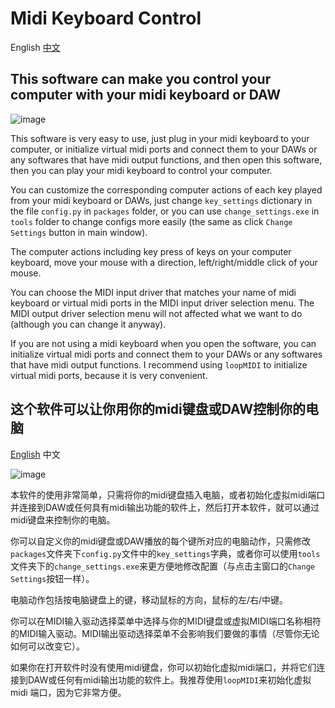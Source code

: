 # Midi Keyboard Control

English [中文](#这个软件可以让你用你的midi键盘或DAW控制你的电脑)

## This software can make you control your computer with your midi keyboard or DAW

![image](https://github.com/Rainbow-Dreamer/midi_keyboard_control/blob/master/previews/1.jpg?raw=true)

This software is very easy to use, just plug in your midi keyboard to your computer, or initialize virtual midi ports and connect them to your DAWs or any softwares that have midi output functions, and then open this software, then you can play your midi keyboard to control your computer.

You can customize the corresponding computer actions of each key played from your midi keyboard or DAWs, just change `key_settings` dictionary in the file `config.py` in `packages` folder, or you can use `change_settings.exe` in `tools` folder to change configs more easily (the same as click `Change Settings` button in main window).

The computer actions including key press of keys on your computer keyboard, move your mouse with a direction, left/right/middle click of your mouse.

You can choose the MIDI input driver that matches your name of midi keyboard or virtual midi ports in the MIDI input driver selection menu. The MIDI output driver selection menu will not affected what we want to do (although you can change it anyway).

If you are not using a midi keyboard when you open the software, you can initialize virtual midi ports and connect them to your DAWs or any softwares that have midi output functions. I recommend using `loopMIDI` to initialize virtual midi ports, because it is very convenient.

## 这个软件可以让你用你的midi键盘或DAW控制你的电脑

[English](#Midi-Keyboard-Control) 中文

![image](https://github.com/Rainbow-Dreamer/midi_keyboard_control/blob/master/previews/1.jpg?raw=true)

本软件的使用非常简单，只需将你的midi键盘插入电脑，或者初始化虚拟midi端口并连接到DAW或任何具有midi输出功能的软件上，然后打开本软件，就可以通过midi键盘来控制你的电脑。

你可以自定义你的midi键盘或DAW播放的每个键所对应的电脑动作，只需修改`packages`文件夹下`config.py`文件中的`key_settings`字典，或者你可以使用`tools`文件夹下的`change_settings.exe`来更方便地修改配置（与点击主窗口的`Change Settings`按钮一样）。

电脑动作包括按电脑键盘上的键，移动鼠标的方向，鼠标的左/右/中键。

你可以在MIDI输入驱动选择菜单中选择与你的MIDI键盘或虚拟MIDI端口名称相符的MIDI输入驱动。MIDI输出驱动选择菜单不会影响我们要做的事情（尽管你无论如何可以改变它）。

如果你在打开软件时没有使用midi键盘，你可以初始化虚拟midi端口，并将它们连接到DAW或任何有midi输出功能的软件上。我推荐使用`loopMIDI`来初始化虚拟 midi 端口，因为它非常方便。
